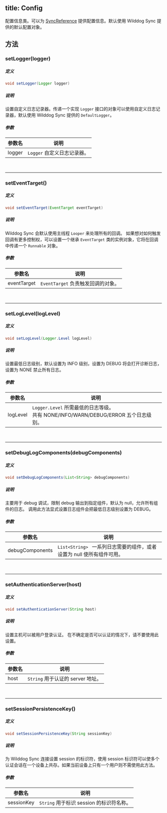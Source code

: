 title:  Config
---
配置信息类。可以为 [SyncReference](/sync/java/api/SyncReference.html) 提供配置信息。默认使用 Wilddog Sync 提供的默认配置对象。
## 方法

### setLogger(logger)
##### 定义

```java
void setLogger(Logger logger)
```

##### 说明

设置自定义日志记录器。传递一个实现 `Logger` 接口的对象可以使用自定义日志记录器，默认使用 Wilddog Sync 提供的 `DefaultLogger`。

##### 参数


参数名 | 说明
--- | ---
logger | `Logger` 自定义日志记录器。
</br>

---
### setEventTarget()

##### 定义

```java
void setEventTarget(EventTarget eventTarget)
```

##### 说明

Wilddog Sync 会默认使用主线程 `Looper` 来处理所有的回调。
如果想对如何触发回调有更多控制权，可以设置一个继承 `EventTarget` 类的实例对象，它将在回调中传递一个 `Runnable` 对象。

##### 参数

参数名 | 说明
--- | ---
eventTarget | `EventTarget` 负责触发回调的对象。

</br>

---
### setLogLevel(logLevel)
##### 定义

```java
void setLogLevel(Logger.Level logLevel)
```

##### 说明

设置最低日志级别，默认设置为 INFO 级别，设置为 DEBUG 将会打开诊断日志，设置为 NONE 禁止所有日志。

##### 参数

参数名 | 说明
--- | ---
logLevel | `Logger.Level` 所需最低的日志等级。</br>共有 NONE/INFO/WARN/DEBUG/ERROR 五个日志级别。
</br>

---
### setDebugLogComponents(debugComponents)
##### 定义

```java
void setDebugLogComponents(List<String> debugComponents)
```

##### 说明

主要用于 debug 调试，限制 debug 输出到指定组件，默认为 null，允许所有组件的日志。
调用此方法显式设置日志组件会把最低日志级别设置为 DEBUG。

##### 参数

参数名 | 说明
--- | ---
debugComponents | `List<String> ` 一系列日志需要的组件，或者设置为 null 使所有组件可用。
</br>

---
### setAuthenticationServer(host)

##### 定义

```java
void setAuthenticationServer(String host)
```

##### 说明

设置主机可以被用户登录认证。
在不确定是否可以认证的情况下，请不要使用此设置。

##### 参数

参数名 | 说明
--- | ---
host | `String` 用于认证的 server 地址。
</br>

---
### setSessionPersistenceKey()

##### 定义

```java
void setSessionPersistenceKey(String sessionKey)
```

##### 说明

为 Wilddog Sync 连接设置 session 的标识符，使用 session 标识符可以使多个认证会话在一个设备上共存。如果当前设备上只有一个用户则不需使用此方法。

##### 参数

参数名 | 说明
--- | ---
sessionKey | `String` 用于标识 session 的标识符名称。
</br>


